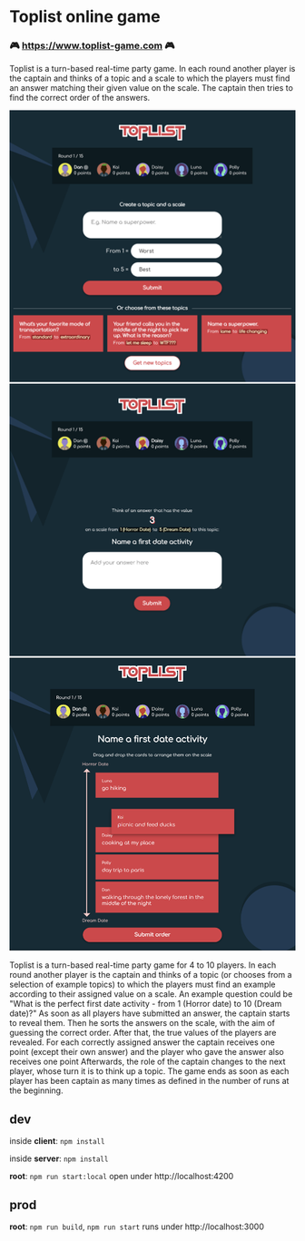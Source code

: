# Toplist online game

### 🎮 https://www.toplist-game.com 🎮

Toplist is a turn-based real-time party game. In each round another player is the
captain and thinks of a topic and a scale to which the players must find an answer matching their given value on the scale.
The captain then tries to find the correct order of the answers.

![toplist create topic](client/src/assets/images/toplist1.png)
![toplist answering](client/src/assets/images/toplist2.png)
![toplist sorting](client/src/assets/images/toplist6.png)

Toplist is a turn-based real-time party game for 4 to 10 players.
In each round another player is the captain and thinks of a topic (or chooses from a selection of example
  topics) to which the players must find an example according to their assigned value on a scale.
An example question could be "What is the perfect first date activity - from 1 (Horror date) to 10 (Dream date)?"
As soon as all players have submitted an answer, the captain starts to reveal them. Then he sorts the answers on the
  scale, with the aim of guessing the correct order.
  After that, the true values of the players are revealed.
  For each correctly assigned answer the captain receives one point (except their own answer) and the player who gave the answer also receives one point
  Afterwards, the role of the captain changes to the next player, whose turn it is to think up a topic.
The game ends as soon as each player has been captain as many times as defined in the number of runs at the
  beginning.

## dev

inside **client**: `npm install`

inside **server**: `npm install`

**root**: `npm run start:local` open under http://localhost:4200


## prod

**root**: `npm run build`, `npm run start` runs under http://localhost:3000